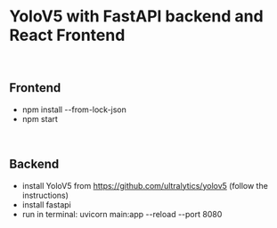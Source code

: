 # YoloV5 with FastAPI backend and React Frontend

</br>

## Frontend
* npm install --from-lock-json
* npm start

</br>

## Backend
* install YoloV5 from https://github.com/ultralytics/yolov5 (follow the instructions)
* install fastapi
* run in terminal: uvicorn main:app --reload --port 8080
